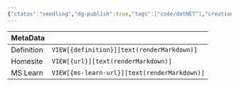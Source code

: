 ```yaml
---
{"status":"seedling","dg-publish":true,"tags":["code/dotNET"],"creation_date":"2024-05-09 22:20","definition":"undefined","ms-learn-url":"undefined","url":"undefined","aliases":null,"permalink":"/code/nuke/","dgPassFrontmatter":true}
---
```



| MetaData   |                                              |
| ---------- | -------------------------------------------- |
| Definition | `VIEW[{definition}][text(renderMarkdown)]`   |
| Homesite   | `VIEW[{url}][text(renderMarkdown)]`          |
| MS Learn   | `VIEW[{ms-learn-url}][text(renderMarkdown)]` |

